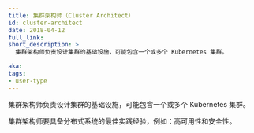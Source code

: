 ```yaml
---
title: 集群架构师（Cluster Architect）
id: cluster-architect
date: 2018-04-12
full_link: 
short_description: >
  集群架构师负责设计集群的基础设施，可能包含一个或多个 Kubernetes 集群。

aka: 
tags:
- user-type
---
```


<!--
---
title: Cluster Architect
id: cluster-architect
date: 2018-04-12
full_link: 
short_description: >
  A person who designs infrastructure that involves one or more Kubernetes clusters.

aka: 
tags:
- user-type
---
-->

 集群架构师负责设计集群的基础设施，可能包含一个或多个 Kubernetes 集群。

<!--more--> 

<!--
Cluster architects are concerned with best practices for distributed systems, for example&#58; high availability and security.
-->

集群架构师要具备分布式系统的最佳实践经验，例如：高可用性和安全性。
